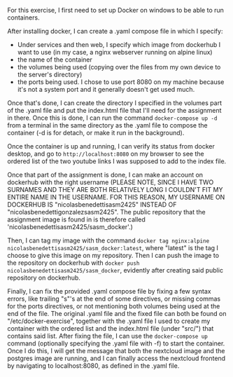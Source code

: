 
For this exercise, I first need to set up Docker on windows to be able to run containers.

After installing docker, I can create a .yaml compose file in which I specify:

- Under services and then web, I specify which image from dockerhub I want to use (in my case, a nginx webserver
running on alpine linux)
- the name of the container
- the volumes being used (copying over the files from my own device to the server's directory)
- the ports being used. I chose to use port 8080 on my machine because it's not a system port and it generally doesn't
get used much.

Once that's done, I can create the directory I specified in the volumes part of the .yaml file and put the index.html
file that I'll need for the assignment in there. Once this is done, I can run the command `docker-compose up -d` from
a terminal in the same directory as the .yaml file to compose the container (-d is for detach, or make it run in the
background).

Once the container is up and running, I can verify its status from docker desktop, and go to `http://localhost:8080`
on my browser to see the ordered list of the two youtube links I was supposed to add to the index file.

Once that part of the assignment is done, I can make an account on dockerhub with the right username
(PLEASE NOTE, SINCE I HAVE TWO SURNAMES AND THEY ARE BOTH RELATIVELY LONG I COULDN'T FIT MY ENTIRE NAME IN THE
USERNAME. FOR THIS REASON, MY USERNAME ON DOCKERHUB IS "nicolasbenedettisasm2425" INSTEAD OF
"nicolasbenedettigonzalezsasm2425". The public repository that the assignment image is found in is therefore called
'nicolasbenedettisasm2425/sasm_docker'.)

Then, I can tag my image with the command `docker tag nginx:alpine nicolasbenedettisasm2425/sasm_docker:latest`, where
"latest" is the tag I choose to give this image on my repository. Then I can push the image to the repository on
dockerhub with `docker push nicolasbenedettisasm2425/sasm_docker`, evidently after creating said public repository
on dockerhub.

Finally, I can fix the provided .yaml compose file by fixing a few syntax errors, like trailing "s"'s at the end of
some directives, or missing commas for the ports directives, or not mentioning both volumes being used at the end
of the file. The original .yaml file and the fixed file can both be found on "/etc/docker-exercise", together with
the .yaml file I used to create my container with the ordered list and the index.html file (under "src/") that
contains said list.
After fixing the file, I can use the `docker-compose up` command (optionally specifying the .yaml file with -f) to
start the container. Once I do this, I will get the message that both the nextcloud image and the postgres image are
running, and I can finally access the nextcloud frontend by navigating to localhost:8080, as defined in the .yaml
file.
